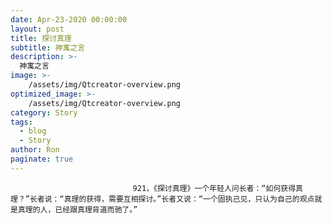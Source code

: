 ```yaml
---
date: Apr-23-2020 00:00:00
layout: post
title: 探讨真理
subtitle: 神寓之言
description: >-
  神寓之言
image: >-
    /assets/img/Qtcreator-overview.png
optimized_image: >-
    /assets/img/Qtcreator-overview.png
category: Story
tags:
  - blog
  - Story
author: Ron
paginate: true
---
```


							　　921，《探讨真理》一个年轻人问长者：“如何获得真理？”长者说：“真理的获得，需要互相探讨。”长者又说：“一个固执己见，只认为自己的观点就是真理的人，已经跟真理背道而驰了。”
							
							
						